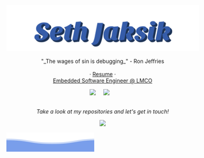 <p align="center">
  <img src="https://raw.githubusercontent.com/Vitmont/Vitmont/main/seth-jaksik-blue-2.svg" />
</p>

<p align="center">
"_The wages of sin is debugging_" - Ron Jeffries
<br><br>
  · <a href="https://registry.jsonresume.org/Vitmont">Resume</a>
 · 
<br>
<a href="https://lockheedmartin.com/">Embedded Software Engineer @ LMCO</a>
<br>
 <p align="center">
   <a href="https://www.linkedin.com/in/seth-jaksik/"><img src="https://img.shields.io/badge/LinkedIn-0077B5?style=for-the-badge&logo=linkedin&logoColor=white" /></a>&nbsp;&nbsp;&nbsp;&nbsp
   <a href="https://leetcode.com/Vitmont/"><img src="https://img.shields.io/badge/-LeetCode-FFA116?style=for-the-badge&logo=LeetCode&logoColor=black" /></a>&nbsp;&nbsp;&nbsp;&nbsp;

<br>
<br>


<p align="center">
 <i>Take a look at my repositories and let's get in touch!</i>
<p  align="center">
<img src="https://visitor-badge.laobi.icu/badge?page_id=vitmont"/>       
</p>

</p>

![Seth Jaksik](https://raw.githubusercontent.com/Vitmont/Vitmont/main/bottom_header.svg)
<br>
</p>
